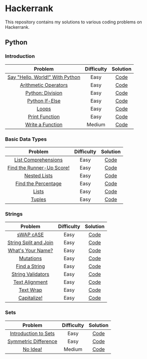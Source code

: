 # Hackerrank

This repository contains my solutions to various coding problems on Hackerrank.

## Python

### Introduction

|                                              Problem                                              | Difficulty |                                                       Solution                                                        |
| :-----------------------------------------------------------------------------------------------: | :--------: | :-------------------------------------------------------------------------------------------------------------------: |
|  [Say "Hello, World!" With Python](https://www.hackerrank.com/challenges/py-hello-world/problem)  |    Easy    |    [Code](https://github.com/daolivar/hackerrank/blob/main/python_prepare/introduction/py_hello_world/solution.py)    |
| [Arithmetic Operators](https://www.hackerrank.com/challenges/python-arithmetic-operators/problem) |    Easy    | [Code](https://github.com/daolivar/hackerrank/blob/main/python_prepare/introduction/arithmetic_operators/solution.py) |
|         [Python: Division](https://www.hackerrank.com/challenges/python-division/problem)         |    Easy    |   [Code](https://github.com/daolivar/hackerrank/blob/main/python_prepare/introduction/python_division/solution.py)    |
|            [Python If-Else](https://www.hackerrank.com/challenges/py-if-else/problem)             |    Easy    |      [Code](https://github.com/daolivar/hackerrank/blob/main/python_prepare/introduction/py_if_else/solution.py)      |
|                [Loops](https://www.hackerrank.com/challenges/python-loops/problem)                |    Easy    |        [Code](https://github.com/daolivar/hackerrank/blob/main/python_prepare/introduction/loops/solution.py)         |
|           [Print Function](https://www.hackerrank.com/challenges/python-print/problem)            |    Easy    |    [Code](https://github.com/daolivar/hackerrank/blob/main/python_prepare/introduction/print_function/solution.py)    |
|        [Write a Function](https://www.hackerrank.com/challenges/write-a-function/problem)         |   Medium   |   [Code](https://github.com/daolivar/hackerrank/blob/main/python_prepare/introduction/write_a_function/solution.py)   |

### Basic Data Types

|                                                     Problem                                                     | Difficulty |                                                           Solution                                                            |
| :-------------------------------------------------------------------------------------------------------------: | :--------: | :---------------------------------------------------------------------------------------------------------------------------: |
|            [List Comprehensions](https://www.hackerrank.com/challenges/list-comprehensions/problem)             |    Easy    |   [Code](https://github.com/daolivar/hackerrank/blob/main/python_prepare/basic_data_types/list_comprehensions/solution.py)    |
| [Find the Runner-Up Score!](https://www.hackerrank.com/challenges/find-second-maximum-number-in-a-list/problem) |    Easy    | [Code](https://github.com/daolivar/hackerrank/blob/main/python_prepare/basic_data_types/find_the_runner_up_score/solution.py) |
|                    [Nested Lists](https://www.hackerrank.com/challenges/nested-list/problem)                    |    Easy    |       [Code](https://github.com/daolivar/hackerrank/blob/main/python_prepare/basic_data_types/nested_lists/solution.py)       |
|           [Find the Percentage](https://www.hackerrank.com/challenges/finding-the-percentage/problem)           |    Easy    |   [Code](https://github.com/daolivar/hackerrank/blob/main/python_prepare/basic_data_types/find_the_percentage/solution.py)    |
|                       [Lists](https://www.hackerrank.com/challenges/python-lists/problem)                       |    Easy    |          [Code](https://github.com/daolivar/hackerrank/blob/main/python_prepare/basic_data_types/lists/solution.py)           |
|                      [Tuples](https://www.hackerrank.com/challenges/python-tuples/problem)                      |    Easy    |          [Code](https://github.com/daolivar/hackerrank/blob/main/python_prepare/basic_data_types/tuples/solution.py)          |

### Strings

|                                               Problem                                               | Difficulty |                                                     Solution                                                      |
| :-------------------------------------------------------------------------------------------------: | :--------: | :---------------------------------------------------------------------------------------------------------------: |
|                [sWAP cASE](https://www.hackerrank.com/challenges/swap-case/problem)                 |    Easy    |       [Code](https://github.com/daolivar/hackerrank/blob/main/python_prepare/strings/swap_case/solution.py)       |
| [String Split and Join](https://www.hackerrank.com/challenges/python-string-split-and-join/problem) |    Easy    | [Code](https://github.com/daolivar/hackerrank/blob/main/python_prepare/strings/string_split_and_join/solution.py) |
|         [What's Your Name?](https://www.hackerrank.com/challenges/whats-your-name/problem)          |    Easy    |    [Code](https://github.com/daolivar/hackerrank/blob/main/python_prepare/strings/whats_your_name/solution.py)    |
|             [Mutations](https://www.hackerrank.com/challenges/python-mutations/problem)             |    Easy    |       [Code](https://github.com/daolivar/hackerrank/blob/main/python_prepare/strings/mutations/solution.py)       |
|            [Find a String](https://www.hackerrank.com/challenges/find-a-string/problem)             |    Easy    |     [Code](https://github.com/daolivar/hackerrank/blob/main/python_prepare/strings/find_a_string/solution.py)     |
|        [String Validators](https://www.hackerrank.com/challenges/string-validators/problem)         |    Easy    |   [Code](https://github.com/daolivar/hackerrank/blob/main/python_prepare/strings/string_validators/solution.py)   |
|           [Text Alignment](https://www.hackerrank.com/challenges/text-alignment/problem)            |    Easy    |    [Code](https://github.com/daolivar/hackerrank/blob/main/python_prepare/strings/text_alignment/solution.py)     |
|                [Text Wrap](https://www.hackerrank.com/challenges/text-wrap/problem)                 |    Easy    |       [Code](https://github.com/daolivar/hackerrank/blob/main/python_prepare/strings/text_wrap/solution.py)       |
|               [Capitalize!](https://www.hackerrank.com/challenges/capitalize/problem)               |    Easy    |      [Code](https://github.com/daolivar/hackerrank/blob/main/python_prepare/strings/capitalize/solution.py)       |

### Sets

|                                            Problem                                            | Difficulty |                                                   Solution                                                    |
| :-------------------------------------------------------------------------------------------: | :--------: | :-----------------------------------------------------------------------------------------------------------: |
| [Introduction to Sets](https://www.hackerrank.com/challenges/py-introduction-to-sets/problem) |    Easy    | [Code](https://github.com/daolivar/hackerrank/blob/main/python_prepare/sets/introduction_to_sets/solution.py) |
|  [Symmetric Difference](https://www.hackerrank.com/challenges/symmetric-difference/problem)   |    Easy    | [Code](https://github.com/daolivar/hackerrank/blob/main/python_prepare/sets/systemic_difference/solution.py)  |
|               [No Idea!](https://www.hackerrank.com/challenges/no-idea/problem)               |   Medium   |       [Code](https://github.com/daolivar/hackerrank/blob/main/python_prepare/sets/no_idea/solution.py)        |

<!-- New Table Entry Template -->
<!-- | []() | <Difficulty> | [Code](https://github.com/daolivar/hackerrank/blob/main/) | -->
